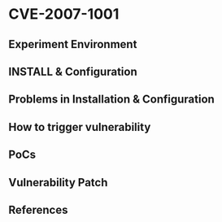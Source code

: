 # CVE-2007-1001

## Experiment Environment

## INSTALL & Configuration

## Problems in Installation & Configuration

## How to trigger vulnerability

## PoCs

## Vulnerability Patch

## References
